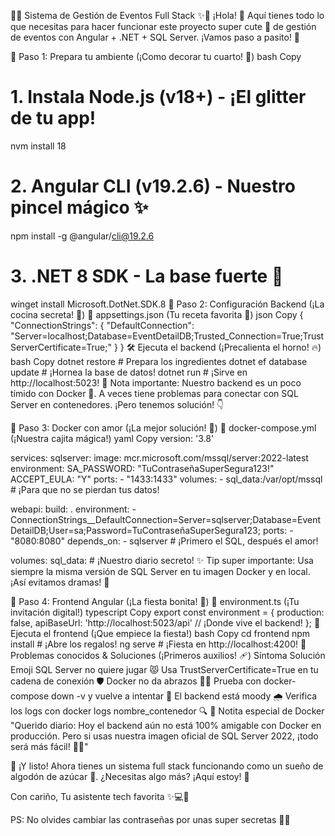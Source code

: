 🌸✨ Sistema de Gestión de Eventos Full Stack ✨🌸
¡Hola! 👋 Aquí tienes todo lo que necesitas para hacer funcionar este proyecto super cute 💖 de gestión de eventos con Angular + .NET + SQL Server. ¡Vamos paso a pasito! 👣

🌈 Paso 1: Prepara tu ambiente (¡Como decorar tu cuarto! 🎀)
bash
Copy
# 1. Instala Node.js (v18+) - ¡El glitter de tu app!
nvm install 18

# 2. Angular CLI (v19.2.6) - Nuestro pincel mágico ✨
npm install -g @angular/cli@19.2.6

# 3. .NET 8 SDK - La base fuerte 💪
winget install Microsoft.DotNet.SDK.8
🧸 Paso 2: Configuración Backend (¡La cocina secreta! 🍳)
🎀 appsettings.json (Tu receta favorita 📜)
json
Copy
{
  "ConnectionStrings": {
    "DefaultConnection": "Server=localhost;Database=EventDetailDB;Trusted_Connection=True;TrustServerCertificate=True;"
  }
}
🛠 Ejecuta el backend (¡Precalienta el horno! 🔥)
bash
Copy
dotnet restore   # Prepara los ingredientes
dotnet ef database update  # ¡Hornea la base de datos!
dotnet run       # ¡Sirve en http://localhost:5023!
💖 Nota importante: Nuestro backend es un poco tímido con Docker 🐳. A veces tiene problemas para conectar con SQL Server en contenedores. ¡Pero tenemos solución! 👇

🐻 Paso 3: Docker con amor (¡La mejor solución! 💌)
🎀 docker-compose.yml (¡Nuestra cajita mágica!)
yaml
Copy
version: '3.8'

services:
  sqlserver:
    image: mcr.microsoft.com/mssql/server:2022-latest
    environment:
      SA_PASSWORD: "TuContraseñaSuperSegura123!"
      ACCEPT_EULA: "Y"
    ports:
      - "1433:1433"
    volumes:
      - sql_data:/var/opt/mssql  # ¡Para que no se pierdan tus datos!

  webapi:
    build: .
    environment:
      - ConnectionStrings__DefaultConnection=Server=sqlserver;Database=EventDetailDB;User=sa;Password=TuContraseñaSuperSegura123;
    ports:
      - "8080:8080"
    depends_on:
      - sqlserver  # ¡Primero el SQL, después el amor!

volumes:
  sql_data:  # ¡Nuestro diario secreto!
✨ Tip super importante: Usa siempre la misma versión de SQL Server en tu imagen Docker y en local. ¡Así evitamos dramas! 💃

🎨 Paso 4: Frontend Angular (¡La fiesta bonita! 🎉)
🧸 environment.ts (¡Tu invitación digital!)
typescript
Copy
export const environment = {
  production: false,
  apiBaseUrl: 'http://localhost:5023/api'  // ¡Donde vive el backend!
};
🎀 Ejecuta el frontend (¡Que empiece la fiesta!)
bash
Copy
cd frontend
npm install   # ¡Abre los regalos!
ng serve      # ¡Fiesta en http://localhost:4200!
🍭 Problemas conocidos & Soluciones (¡Primeros auxilios! 🩹)
Síntoma	Solución	Emoji
SQL Server no quiere jugar 😾	Usa TrustServerCertificate=True en tu cadena de conexión	🛡️
Docker no da abrazos 🐳❌	Prueba con docker-compose down -v y vuelve a intentar	🔄
El backend está moody 🌧️	Verifica los logs con docker logs nombre_contenedor	🔍
💌 Notita especial de Docker
"Querido diario: Hoy el backend aún no está 100% amigable con Docker en producción. Pero si usas nuestra imagen oficial de SQL Server 2022, ¡todo será más fácil! 🐇✨"

🎊 ¡Y listo!
Ahora tienes un sistema full stack funcionando como un sueño de algodón de azúcar 🍬. ¿Necesitas algo más? ¡Aquí estoy! 💖

Con cariño,
Tu asistente tech favorita ✨💻🌸

PS: No olvides cambiar las contraseñas por unas super secretas 🤫🔑
